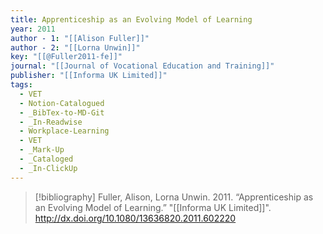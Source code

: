 ```yaml
---
title: Apprenticeship as an Evolving Model of Learning
year: 2011
author - 1: "[[Alison Fuller]]"
author - 2: "[[Lorna Unwin]]"
key: "[[@Fuller2011-fe]]"
journal: "[[Journal of Vocational Education and Training]]"
publisher: "[[Informa UK Limited]]"
tags:
  - VET
  - Notion-Catalogued
  - _BibTex-to-MD-Git
  - _In-Readwise
  - Workplace-Learning
  - VET
  - _Mark-Up
  - _Cataloged
  - _In-ClickUp
---
```


> [!bibliography]
> Fuller, Alison, Lorna Unwin. 2011. “Apprenticeship as an Evolving Model of Learning.” "[[Informa UK Limited]]". http://dx.doi.org/10.1080/13636820.2011.602220